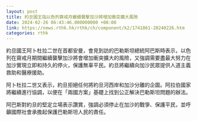 ```yaml
---
layout: post
title: 約旦國王指以色列齋戒月繼續襲擊加沙將增加衝突擴大風險
date: 2024-02-26 06:43:46.000000000 +08:00
link: https://news.rthk.hk/rthk/ch/component/k2/1741861-20240226.htm
categories: rthk
---
```


約旦國王阿卜杜拉二世在首都安曼，會見到訪的巴勒斯坦總統阿巴斯時表示，以色列在齋戒月期間繼續襲擊加沙將會增加衝突擴大的風險，又強調需要盡最大努力在加沙實現立即和持久的停火，保護無辜平民。約旦將繼續向加沙民眾提供人道主義救助和醫療援助。

阿卜杜拉二世又表示，約旦拒絕任何將約旦河西岸和加沙分離的企圖。阿拉伯國家將繼續進行協調，以便在「兩國方案」基礎上找到公正解決巴勒斯坦問題的辦法。

阿巴斯對約旦的堅定立場表示讚賞，強調必須停止在加沙的戰爭、保護平民，並呼籲國際社會承擔起保護巴勒斯坦人民的責任。

